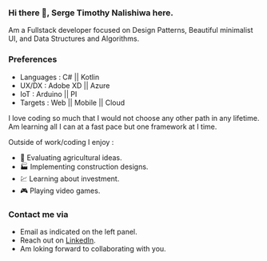 ### Hi there 👋, Serge Timothy Nalishiwa here.

Am a Fullstack developer focused on Design Patterns, Beautiful minimalist UI, and Data Structures and Algorithms.

### Preferences
- Languages : C# ||  Kotlin
- UX/DX : Adobe XD || Azure
- IoT : Arduino || PI
- Targets : Web || Mobile || Cloud

I love coding so much that I would not choose any other path in any lifetime. Am learning all I can at a fast pace but one framework at I time.

Outside of work/coding I enjoy :

- :corn: Evaluating agricultural ideas.
- :factory: Implementing construction designs.
- :chart: Learning about investment.
- :video_game: Playing video games.


### Contact me via
- Email as indicated on the left panel.
- Reach out on [LinkedIn](https://www.linkedin.com/in/serge-nalishiwa-806b3412b/).
- Am loking forward to collaborating with you.
